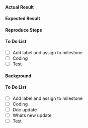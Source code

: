 <!-- Two templates to create new issue, choose the best fit -->
<!-- If it is bug -->
<!-- Anything doesn't work as expected is a bug, including code, doc and test -->
<!-- For rendering issue in luma.gl example, please provide detailed log by typing 
     "luma.log.priority=2" in browser console -->
<!-- For any issue in your example, please provide runnable code package and data -->
#### Actual Result
#### Expected Result
#### Reproduce Steps
#### To Do List <!-- For developer only -->
  - [ ] Add label and assign to milestone
  - [ ] Coding
  - [ ] Test

<!-- If it is feature/enhancement -->
#### Background <!-- RFC or feature description -->
#### To Do List <!-- For developer only -->
  - [ ] Add label and assign to milestone <!-- Must be major or minor milestone -->
  - [ ] Coding
  - [ ] Doc update
  - [ ] Whats new update <!-- If feature is visible to user -->
  - [ ] Test
